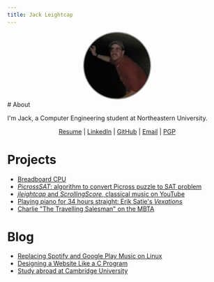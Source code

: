 ```yaml
---
title: Jack Leightcap
---
```


<center>
<img src="me.jpg" alt="hello" width="30%" style="border-radius:50%;border:2px solid #999">
</center>
# About

I'm Jack, a Computer Engineering student at Northeastern University.

<center>
<a href="resume.c">Resume</a>
|
<a href="https://www.linkedin.com/in/jleightcap">LinkedIn</a>
|
<a href="https://github.com/jleightcap">GitHub</a>
|
<a href="mailto:jleightcap@protonmail.com">Email</a>
|
<a href="pubkey.txt">PGP</a>
</center>

# Projects
- <a href="Project/eatercpu/eatercpu.html">Breadboard CPU</a>
- <a href="Project/picrosssat/picrosssat.html">*PicrossSAT*: algorithm to convert Picross puzzle to SAT problem</a>
- <a href="Project/jleightcap/jleightcap.html">*jleightcap* and *ScrollingScore*, classical music on YouTube</a>
- <a href="Project/vexations/vexations.html">Playing piano for 34 hours straight: Erik Satie's _Vexations_</a>
- <a href="Project/mbtaspeedrun/mbtaspeedrun.html">Charlie "The Travelling Salesman" on the MBTA</a>

# Blog
- <a href="Blog/music/music.html">Replacing Spotify and Google Play Music on Linux</a>
- <a href="Blog/website/website.html">Designing a Website Like a C Program</a>
- <a href="Blog/cambridge/cambridge.html">Study abroad at Cambridge University</a>
